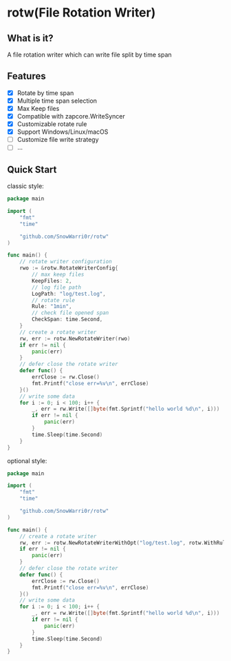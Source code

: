 # rotw(File Rotation Writer)

## What is it?

A file rotation writer which can write file split by time span

## Features

- [x] Rotate by time span
- [x] Multiple time span selection
- [x] Max Keep files
- [x] Compatible with zapcore.WriteSyncer
- [x] Customizable rotate rule
- [x] Support Windows/Linux/macOS
- [ ] Customize file write strategy
- [ ] ...

## Quick Start

classic style:

```go
package main

import (
	"fmt"
	"time"

	"github.com/SnowWarri0r/rotw"
)

func main() {
	// rotate writer configuration
	rwo := &rotw.RotateWriterConfig{
		// max keep files
		KeepFiles: 2,
		// log file path
		LogPath: "log/test.log",
		// rotate rule
		Rule: "1min",
		// check file opened span
		CheckSpan: time.Second,
	}
	// create a rotate writer
	rw, err := rotw.NewRotateWriter(rwo)
	if err != nil {
		panic(err)
	}
	// defer close the rotate writer
	defer func() {
		errClose := rw.Close()
		fmt.Printf("close err=%v\n", errClose)
	}()
	// write some data
	for i := 0; i < 100; i++ {
		_, err = rw.Write([]byte(fmt.Sprintf("hello world %d\n", i)))
		if err != nil {
			panic(err)
		}
		time.Sleep(time.Second)
	}
}
```

optional style:

```go
package main

import (
	"fmt"
	"time"

	"github.com/SnowWarri0r/rotw"
)

func main() {
	// create a rotate writer
	rw, err := rotw.NewRotateWriterWithOpt("log/test.log", rotw.WithRule("1min"), rotw.WithKeepFiles(2), rotw.WithCheckSpan(time.Second))
	if err != nil {
		panic(err)
	}
	// defer close the rotate writer
	defer func() {
		errClose := rw.Close()
		fmt.Printf("close err=%v\n", errClose)
	}()
	// write some data
	for i := 0; i < 100; i++ {
		_, err = rw.Write([]byte(fmt.Sprintf("hello world %d\n", i)))
		if err != nil {
			panic(err)
		}
		time.Sleep(time.Second)
	}
}
```